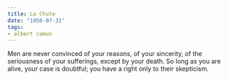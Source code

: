 ```yaml
---
title: La Chute
date: "1956-07-31"
tags:
- albert camus
---
```


Men are never convinced of your reasons, of your sincerity, of the seriousness of your sufferings, except by your death. So long as you are alive, your case is doubtful; you have a right only to their skepticism.